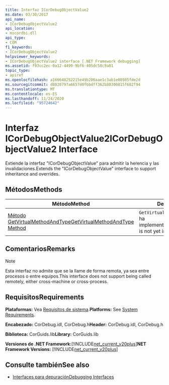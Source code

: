 ```yaml
---
title: Interfaz ICorDebugObjectValue2
ms.date: 03/30/2017
api_name:
- ICorDebugObjectValue2
api_location:
- mscordbi.dll
api_type:
- COM
f1_keywords:
- ICorDebugObjectValue2
helpviewer_keywords:
- ICorDebugObjectValue2 interface [.NET Framework debugging]
ms.assetid: f93cc2ec-0a12-4499-9bf6-405dc58c9a81
topic_type:
- apiref
ms.openlocfilehash: a166648252215e49b206aae1c3ab1e08985fde2d
ms.sourcegitcommit: d8020797a6657d0fbbdff362b80300815f682f94
ms.translationtype: MT
ms.contentlocale: es-ES
ms.lasthandoff: 11/24/2020
ms.locfileid: "95724642"
---
```

# <a name="icordebugobjectvalue2-interface"></a><span data-ttu-id="0f360-102">Interfaz ICorDebugObjectValue2</span><span class="sxs-lookup"><span data-stu-id="0f360-102">ICorDebugObjectValue2 Interface</span></span>

<span data-ttu-id="0f360-103">Extiende la interfaz "ICorDebugObjectValue" para admitir la herencia y las invalidaciones.</span><span class="sxs-lookup"><span data-stu-id="0f360-103">Extends the "ICorDebugObjectValue" interface to support inheritance and overrides.</span></span>  
  
## <a name="methods"></a><span data-ttu-id="0f360-104">Métodos</span><span class="sxs-lookup"><span data-stu-id="0f360-104">Methods</span></span>  
  
|<span data-ttu-id="0f360-105">Método</span><span class="sxs-lookup"><span data-stu-id="0f360-105">Method</span></span>|<span data-ttu-id="0f360-106">Descripción</span><span class="sxs-lookup"><span data-stu-id="0f360-106">Description</span></span>|  
|------------|-----------------|  
|[<span data-ttu-id="0f360-107">Método GetVirtualMethodAndType</span><span class="sxs-lookup"><span data-stu-id="0f360-107">GetVirtualMethodAndType Method</span></span>](icordebugobjectvalue2-getvirtualmethodandtype-method.md)|<span data-ttu-id="0f360-108">`GetVirtualMethodAndType` todavía no se ha implementado.</span><span class="sxs-lookup"><span data-stu-id="0f360-108">`GetVirtualMethodAndType` is not yet implemented.</span></span>|  
  
## <a name="remarks"></a><span data-ttu-id="0f360-109">Comentarios</span><span class="sxs-lookup"><span data-stu-id="0f360-109">Remarks</span></span>  
  
> [!NOTE]
> <span data-ttu-id="0f360-110">Esta interfaz no admite que se la llame de forma remota, ya sea entre procesos o entre equipos.</span><span class="sxs-lookup"><span data-stu-id="0f360-110">This interface does not support being called remotely, either cross-machine or cross-process.</span></span>  
  
## <a name="requirements"></a><span data-ttu-id="0f360-111">Requisitos</span><span class="sxs-lookup"><span data-stu-id="0f360-111">Requirements</span></span>  

 <span data-ttu-id="0f360-112">**Plataformas:** Vea [Requisitos de sistema](../../get-started/system-requirements.md).</span><span class="sxs-lookup"><span data-stu-id="0f360-112">**Platforms:** See [System Requirements](../../get-started/system-requirements.md).</span></span>  
  
 <span data-ttu-id="0f360-113">**Encabezado:** CorDebug.idl, CorDebug.h</span><span class="sxs-lookup"><span data-stu-id="0f360-113">**Header:** CorDebug.idl, CorDebug.h</span></span>  
  
 <span data-ttu-id="0f360-114">**Biblioteca:** CorGuids.lib</span><span class="sxs-lookup"><span data-stu-id="0f360-114">**Library:** CorGuids.lib</span></span>  
  
 <span data-ttu-id="0f360-115">**Versiones de .NET Framework:**[!INCLUDE[net_current_v20plus](../../../../includes/net-current-v20plus-md.md)]</span><span class="sxs-lookup"><span data-stu-id="0f360-115">**NET Framework Versions:** [!INCLUDE[net_current_v20plus](../../../../includes/net-current-v20plus-md.md)]</span></span>  
  
## <a name="see-also"></a><span data-ttu-id="0f360-116">Consulte también</span><span class="sxs-lookup"><span data-stu-id="0f360-116">See also</span></span>

- [<span data-ttu-id="0f360-117">Interfaces para depuración</span><span class="sxs-lookup"><span data-stu-id="0f360-117">Debugging Interfaces</span></span>](debugging-interfaces.md)
